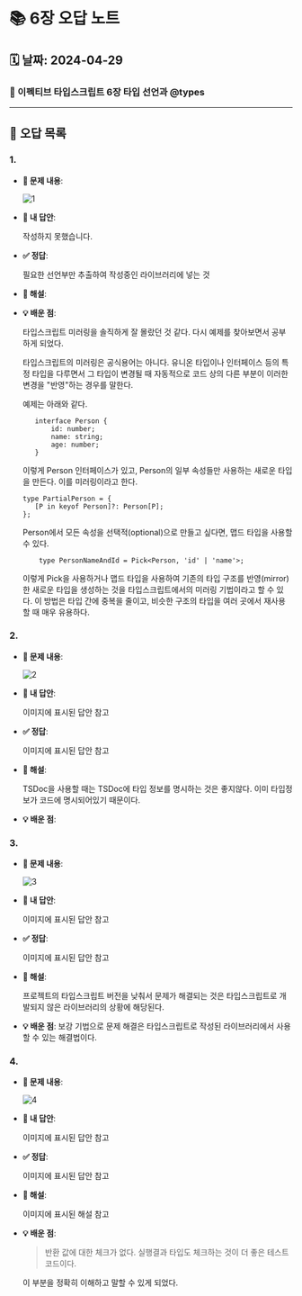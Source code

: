 # 📚 6장 오답 노트

## 🗓️ 날짜: 2024-04-29

### 📝 이펙티브 타입스크립트 6장 타입 선언과 @types

---

## 📌 오답 목록

### 1.

- **🔎 문제 내용**:

  ![1](https://github.com/99sStudy/Effective-Typescript/assets/90139306/c9929b4f-968e-4ff4-918f-d8e25676c4f5)

- **🚫 내 답안**:

  작성하지 못했습니다.

- **✅ 정답**:

  필요한 선언부만 추출하여 작성중인 라이브러리에 넣는 것

- **📖 해설**:

- **💡 배운 점**:

  타입스크립트 미러링을 솔직하게 잘 몰랐던 것 같다.
  다시 예제를 찾아보면서 공부하게 되었다.

  타입스크립트의 미러링은 공식용어는 아니다.
  유니온 타입이나 인터페이스 등의 특정 타입을 다루면서 그 타입이 변경될 때 자동적으로 코드 상의 다른 부분이 이러한 변경을 "반영"하는 경우를 말한다.

  예제는 아래와 같다.

  ```
     interface Person {
         id: number;
         name: string;
         age: number;
     }

  ```

  이렇게 Person 인터페이스가 있고, Person의 일부 속성들만 사용하는 새로운 타입을 만든다.
  이를 미러링이라고 한다.

  ```
  type PartialPerson = {
     [P in keyof Person]?: Person[P];
  };
  ```

  Person에서 모든 속성을 선택적(optional)으로 만들고 싶다면, 맵드 타입을 사용할 수 있다.

  ```
      type PersonNameAndId = Pick<Person, 'id' | 'name'>;
  ```

  이렇게 Pick을 사용하거나 맵드 타입을 사용하여 기존의 타입 구조를 반영(mirror)한 새로운 타입을 생성하는 것을 타입스크립트에서의 미러링 기법이라고 할 수 있다.
  이 방법은 타입 간에 중복을 줄이고, 비슷한 구조의 타입을 여러 곳에서 재사용할 때 매우 유용하다.

### 2.

- **🔎 문제 내용**:

  ![2](https://github.com/99sStudy/Effective-Typescript/assets/90139306/485888c0-703d-417a-9da2-025b29a82e44)

- **🚫 내 답안**:

  이미지에 표시된 답안 참고

- **✅ 정답**:

  이미지에 표시된 답안 참고

- **📖 해설**:

  TSDoc을 사용할 때는 TSDoc에 타입 정보를 명시하는 것은 좋지않다.
  이미 타입정보가 코드에 명시되어있기 때문이다.

- **💡 배운 점**:

### 3.

- **🔎 문제 내용**:

  ![3](https://github.com/99sStudy/Effective-Typescript/assets/90139306/c91e3a1e-f209-4e10-beb1-d2fc85fc4a67)

- **🚫 내 답안**:

  이미지에 표시된 답안 참고

- **✅ 정답**:

  이미지에 표시된 답안 참고

- **📖 해설**:

  프로젝트의 타입스크립트 버전을 낮춰서 문제가 해결되는 것은 타입스크립트로 개발되지 않은 라이브러리의 상황에 해당된다.

- **💡 배운 점**:
  보강 기법으로 문제 해결은 타입스크립트로 작성된 라이브러리에서 사용할 수 있는 해결법이다.

### 4.

- **🔎 문제 내용**:

  ![4](https://github.com/99sStudy/Effective-Typescript/assets/90139306/9c4b6c74-a689-48a7-a943-c2eacd34e689)

- **🚫 내 답안**:

  이미지에 표시된 답안 참고

- **✅ 정답**:

  이미지에 표시된 답안 참고

- **📖 해설**:

  이미지에 표시된 해설 참고

- **💡 배운 점**:

  > 반환 값에 대한 체크가 없다.
  > 실행결과 타입도 체크하는 것이 더 좋은 테스트 코드이다.

  이 부분을 정확히 이해하고 말할 수 있게 되었다.
